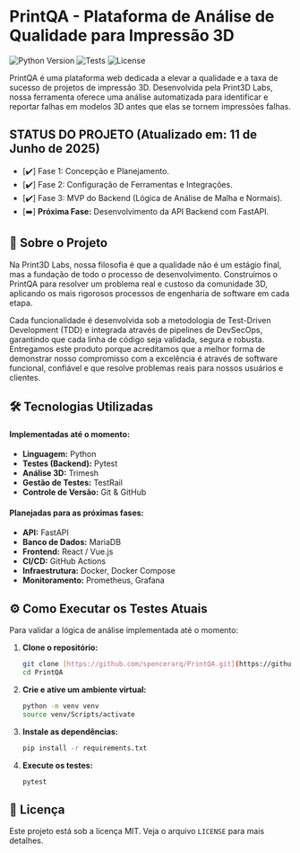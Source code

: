 # PrintQA - Plataforma de Análise de Qualidade para Impressão 3D

![Python Version](https://img.shields.io/badge/Python-3.11+-blue.svg)
![Tests](https://img.shields.io/badge/Testes-Passing-brightgreen)
![License](https://img.shields.io/badge/Licença-MIT-blue)

PrintQA é uma plataforma web dedicada a elevar a qualidade e a taxa de sucesso de projetos de impressão 3D. Desenvolvida pela Print3D Labs, nossa ferramenta oferece uma análise automatizada para identificar e reportar falhas em modelos 3D antes que elas se tornem impressões falhas.

## STATUS DO PROJETO (Atualizado em: 11 de Junho de 2025)

* [✔️] Fase 1: Concepção e Planejamento.
* [✔️] Fase 2: Configuração de Ferramentas e Integrações.
* [✔️] Fase 3: MVP do Backend (Lógica de Análise de Malha e Normais).
* [➡️] **Próxima Fase:** Desenvolvimento da API Backend com FastAPI.

## 🚀 Sobre o Projeto

Na Print3D Labs, nossa filosofia é que a qualidade não é um estágio final, mas a fundação de todo o processo de desenvolvimento. Construímos o PrintQA para resolver um problema real e custoso da comunidade 3D, aplicando os mais rigorosos processos de engenharia de software em cada etapa.

Cada funcionalidade é desenvolvida sob a metodologia de Test-Driven Development (TDD) e integrada através de pipelines de DevSecOps, garantindo que cada linha de código seja validada, segura e robusta. Entregamos este produto porque acreditamos que a melhor forma de demonstrar nosso compromisso com a excelência é através de software funcional, confiável e que resolve problemas reais para nossos usuários e clientes.

## 🛠️ Tecnologias Utilizadas

#### Implementadas até o momento:
* **Linguagem:** Python
* **Testes (Backend):** Pytest
* **Análise 3D:** Trimesh
* **Gestão de Testes:** TestRail
* **Controle de Versão:** Git & GitHub

#### Planejadas para as próximas fases:
* **API:** FastAPI
* **Banco de Dados:** MariaDB
* **Frontend:** React / Vue.js
* **CI/CD:** GitHub Actions
* **Infraestrutura:** Docker, Docker Compose
* **Monitoramento:** Prometheus, Grafana

## ⚙️ Como Executar os Testes Atuais

Para validar a lógica de análise implementada até o momento:

1.  **Clone o repositório:**
    ```bash
    git clone [https://github.com/spencerarq/PrintQA.git](https://github.com/spencerarq/PrintQA.git)
    cd PrintQA
    ```

2.  **Crie e ative um ambiente virtual:**
    ```bash
    python -m venv venv
    source venv/Scripts/activate
    ```

3.  **Instale as dependências:**
    ```bash
    pip install -r requirements.txt
    ```

4.  **Execute os testes:**
    ```bash
    pytest
    ```

## 📄 Licença

Este projeto está sob a licença MIT. Veja o arquivo `LICENSE` para mais detalhes.